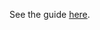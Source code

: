 See the guide [here](https://hazelcast-guides.github.io/guides-site/hazelcast-hibernate-jcache-l2c/index.html).
